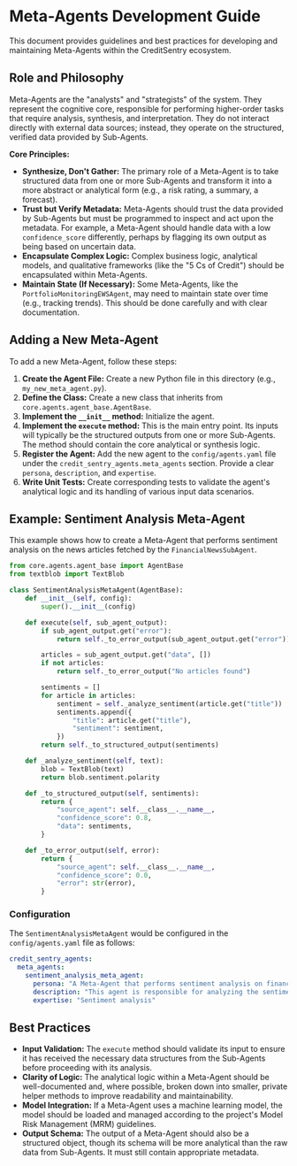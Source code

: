 # Meta-Agents Development Guide

This document provides guidelines and best practices for developing and maintaining Meta-Agents within the CreditSentry ecosystem.

## Role and Philosophy

Meta-Agents are the "analysts" and "strategists" of the system. They represent the cognitive core, responsible for performing higher-order tasks that require analysis, synthesis, and interpretation. They do not interact directly with external data sources; instead, they operate on the structured, verified data provided by Sub-Agents.

**Core Principles:**

*   **Synthesize, Don't Gather:** The primary role of a Meta-Agent is to take structured data from one or more Sub-Agents and transform it into a more abstract or analytical form (e.g., a risk rating, a summary, a forecast).
*   **Trust but Verify Metadata:** Meta-Agents should trust the data provided by Sub-Agents but must be programmed to inspect and act upon the metadata. For example, a Meta-Agent should handle data with a low `confidence_score` differently, perhaps by flagging its own output as being based on uncertain data.
*   **Encapsulate Complex Logic:** Complex business logic, analytical models, and qualitative frameworks (like the "5 Cs of Credit") should be encapsulated within Meta-Agents.
*   **Maintain State (If Necessary):** Some Meta-Agents, like the `PortfolioMonitoringEWSAgent`, may need to maintain state over time (e.g., tracking trends). This should be done carefully and with clear documentation.

## Adding a New Meta-Agent

To add a new Meta-Agent, follow these steps:

1.  **Create the Agent File:** Create a new Python file in this directory (e.g., `my_new_meta_agent.py`).
2.  **Define the Class:** Create a new class that inherits from `core.agents.agent_base.AgentBase`.
3.  **Implement the `__init__` method:** Initialize the agent.
4.  **Implement the `execute` method:** This is the main entry point. Its inputs will typically be the structured outputs from one or more Sub-Agents. The method should contain the core analytical or synthesis logic.
5.  **Register the Agent:** Add the new agent to the `config/agents.yaml` file under the `credit_sentry_agents.meta_agents` section. Provide a clear `persona`, `description`, and `expertise`.
6.  **Write Unit Tests:** Create corresponding tests to validate the agent's analytical logic and its handling of various input data scenarios.

## Example: Sentiment Analysis Meta-Agent

This example shows how to create a Meta-Agent that performs sentiment analysis on the news articles fetched by the `FinancialNewsSubAgent`.

```python
from core.agents.agent_base import AgentBase
from textblob import TextBlob

class SentimentAnalysisMetaAgent(AgentBase):
    def __init__(self, config):
        super().__init__(config)

    def execute(self, sub_agent_output):
        if sub_agent_output.get("error"):
            return self._to_error_output(sub_agent_output.get("error"))

        articles = sub_agent_output.get("data", [])
        if not articles:
            return self._to_error_output("No articles found")

        sentiments = []
        for article in articles:
            sentiment = self._analyze_sentiment(article.get("title"))
            sentiments.append({
                "title": article.get("title"),
                "sentiment": sentiment,
            })
        return self._to_structured_output(sentiments)

    def _analyze_sentiment(self, text):
        blob = TextBlob(text)
        return blob.sentiment.polarity

    def _to_structured_output(self, sentiments):
        return {
            "source_agent": self.__class__.__name__,
            "confidence_score": 0.8,
            "data": sentiments,
        }

    def _to_error_output(self, error):
        return {
            "source_agent": self.__class__.__name__,
            "confidence_score": 0.0,
            "error": str(error),
        }

```

### Configuration

The `SentimentAnalysisMetaAgent` would be configured in the `config/agents.yaml` file as follows:

```yaml
credit_sentry_agents:
  meta_agents:
    sentiment_analysis_meta_agent:
      persona: "A Meta-Agent that performs sentiment analysis on financial news."
      description: "This agent is responsible for analyzing the sentiment of financial news articles."
      expertise: "Sentiment analysis"
```

## Best Practices

*   **Input Validation:** The `execute` method should validate its input to ensure it has received the necessary data structures from the Sub-Agents before proceeding with its analysis.
*   **Clarity of Logic:** The analytical logic within a Meta-Agent should be well-documented and, where possible, broken down into smaller, private helper methods to improve readability and maintainability.
*   **Model Integration:** If a Meta-Agent uses a machine learning model, the model should be loaded and managed according to the project's Model Risk Management (MRM) guidelines.
*   **Output Schema:** The output of a Meta-Agent should also be a structured object, though its schema will be more analytical than the raw data from Sub-Agents. It must still contain appropriate metadata.
